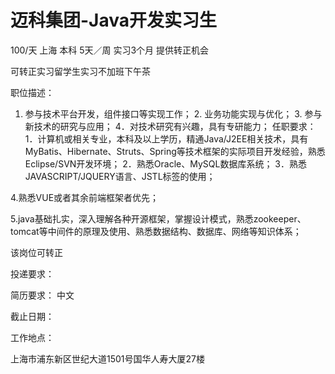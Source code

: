 # 迈科集团-Java开发实习生

100/天 上海 本科 5天／周 实习3个月 提供转正机会

可转正实习留学生实习不加班下午茶

职位描述： 

1. 参与技术平台开发，组件接口等实现工作； 2. 业务功能实现与优化； 3. 参与新技术的研究与应用； 4．对技术研究有兴趣，具有专研能力；  任职要求： 1．计算机或相关专业，本科及以上学历，精通Java/J2EE相关技术，具有MyBatis、Hibernate、Struts、Spring等技术框架的实际项目开发经验，熟悉Eclipse/SVN开发环境； 2．熟悉Oracle、MySQL数据库系统； 3．熟悉JAVASCRIPT/JQUERY语言、JSTL标签的使用；

4.熟悉VUE或者其余前端框架者优先；

5.java基础扎实，深入理解各种开源框架，掌握设计模式，熟悉zookeeper、tomcat等中间件的原理及使用、熟悉数据结构、数据库、网络等知识体系；

该岗位可转正

投递要求：

简历要求： 中文

截止日期：

工作地点：

上海市浦东新区世纪大道1501号国华人寿大厦27楼